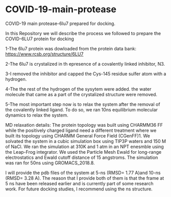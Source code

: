# COVID-19-main-protease
COVID-19 main protease-6lu7 prepared for docking.

In this Repository we will describe the process we followed to prepare the COVID-6LU7 protein for docking 

1-The 6lu7 protein was dowloaded from the protein data bank: https://www.rcsb.org/structure/6LU7

2-The 6lu7 is crystalized in th epresence of a covalently linked inhibitor, N3. 

3-I removed the inhibitor and capped the Cys-145 residue sulfer atom with a hydrogen. 

4-The the rest of the hydrogen of the sysytem were added. the water molecule that came as a part of the crystalized structure were removed. 

5-The most important step now is to relax the system after the removal of the covalently linked ligand. To do so, we ran 10ns equilibrium molecular dynamics to relax the system. 

MD relaxation details: 
The protein topology was built using CHARMM36 FF while the positively charged ligand need a different treatment where we built its topology using CHARMM General Force Field (CGenFF)1.  We solvated the system in a cubic simulation box using TIP3P waters and 150 M of NaCl. We ran the simulation at 310K and 1 atm in an NPT enesmble using the Leap-Frog integrator. We used the Particle Mesh Ewald for long-range electrostatics and Ewald cutoff distance of 15 angstroms. The simulation was ran for 50ns using GROMACS_2018.8. 

I will provide the pdb files of the system at 5-ns (RMSD= 1.77 A)and 10-ns (RMSD= 3.28 A). The reason that I provide both of them is that the frame at 5 ns have been released earlier and is currently part of some research work. For future docking studies, I recommend using the ns structure. 
